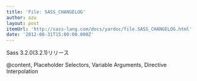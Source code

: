 ```yaml
---
title: 'File: SASS_CHANGELOG'
author: azu
layout: post
itemUrl: 'http://sass-lang.com/docs/yardoc/file.SASS_CHANGELOG.html'
date: '2012-08-31T15:00:00.000Z'
---
```

Sass 3.2.0(3.2.1)リリース

@content, Placeholder Selectors, Variable Arguments, Directive Interpolation
